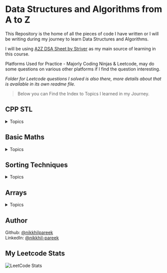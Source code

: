 # Data Structures and Algorithms from A to Z

This Repository is the home of all the pieces of code I have written or I will be writing during my journey to learn Data Structures and Algorithms. <br>

I will be using [A2Z DSA Sheet by Striver](https://takeuforward.org/strivers-a2z-dsa-course/strivers-a2z-dsa-course-sheet-2) as my main source of learning in this course.

Platforms Used for Practice - Majorly Coding Ninjas & Leetcode, may do some questions on various other platforms if I find the question interesting.

*Folder for Leetcode questions I solved is also there, more details about that is available in its own readme file.*

> Below you can Find the Index to Topics I learned in my Journey.

## CPP STL
<details>
<summary>Topics</summary>

- Pair  
- Vector  
- List  
- Deque  
- Stack  
- Queue (basic queue, Priority Queue, Minimum Heap)  
- Set (basic set, multiset, unordered_set)  
- Map (basic map, multimap, unordered_map)  

</details>

## Basic Maths
<details>
<summary>Topics</summary>

- Digit Extraction  
- Reverse a Number  
- Check Palindrome  
- Armstrong Number  
- Print All Divisors  
- Check Prime Numbers  
- GCD/HCF - best approach using Modified Euclidean Algorithm  

</details>

## Sorting Techniques
<details>
<summary>Topics</summary>

- Bubble Sort  
- Selection Sort  
- Insertion Sort  
- Merge Sort  
- Quick Sort  
- Recursive Bubble Sort  
- Recursive Insertion Sort  

> Project Idea: Sorting Visualizer using CPP only  

</details>

## Arrays
<details>
<summary>Topics</summary>

- Find Largest Element in Array (Brute Force & Optimal Solution)  
- Find Second Largest Element in Array (Brute Force, Better & Optimal Solution)  
- Check Array is Sorted or Not  
- Remove Duplicates in-place from a Sorted Array (Brute Force & Optimal Solution)  
- Left Rotate Array by One Place  
- Left Rotate Array by D Places (Brute Force & Optimal Solution)  
- Move All Zeroes to End (Brute Force & Optimal Solution)  
- Linear Search  
- Right Rotate by One Place  
- Right Rotate by D Places (Brute Force & Optimal Solution)  
- Union of two Sorted Arrays (Brute Force Solution)  
- Union of two Sorted Arrays (Optimal Solution)  
- Intersection of two Sorted Arrays (Brute Force & Optimal Solution)  
- Finding Missing Number in an Array (Brute Force, Better, Optimal 1 & Optimal 2 Solution)  
- Maximum Consecutive Ones in an Array of 0s and 1s  
- Find Number that Appears only once in an Array where all other numbers appear twice  
- Find Longest Subarray with Sum K in a Positive Only Array (Brute Force, Better & Optimal solution)  
- Find Longest Subarray with Sum K in an Array (Brute Force & Optimal solution)
- Two Sum (Brute Force, Better, Optimal Solution)
- Sort an Array of 0s, 1s and 2s **Dutch National Flag Algorithm**
- Maximum Subarray Sum (Brute Force & Optimal Solution) **Kadane's Algorithm**
- Majority Element >N/2 **Moore's Voting Algorithm**
- Count Subarrays with XOR K (Brute Force & Optimal Solution)
- Best Time to Buy & Sell Stocks
- Rearrange Elements by Alternate Sign - Equal Positive & Negatives (Brute Force & Optimal Solution)
- Rearrange Elements by Alternate Sign - Unequal Positive & Negatives
- Next Permutation (Brute Force Explanation, STL & Optimal Solution)
- Leaders in Array (Brute Force & Optimal Solution)
- Longest Consecutive Sequence (Better & Optimal Solution)

// To be Uploaded
- Number of Subarrays with Sum K (Brute Force & Optimal Solution)
- Set MAtrix Zeroes (Brute Force, Better & Optimal Solution)
- Rotate Matrix by 90 degrees (Brute Force & Optimal Solution)
- Spiral Traversal of Matrix
- Pascal's Triangle 1: Print element of Triangle by row and column number 
- Pascal's Triangle 2: Print nth row of Triangle
- Pascal's Triangle 3: Print entire Triangle
- Majority Element >n/3 (Brute Force, Better & Optimal Solution)
- Three Sum (Brute Force, Better & Optimal Solution)
- Four Sum (Brute Force, Better & Optimal Solution)
- Maximum Product Subarray (Brute Force & Optimal Solution)
- Count Inversions in Array (Brute Force & Optimal Solution)
- Reverse Pairs
- Merge Overlapping Intervals (Brute Force & Optimal Solution)
- Merge Two Sorted Array (Brute Force, Better & Optimal Solution)
- Repeating & Missing Number (Brute Force, Better, Optimal 1 using Sum & Optimal 2 using XOR)
  
</details>

## Author
Github: [@nikkhilpareek](https://www.github.com/nikkhilpareek) <br>
LinkedIn: [@nikkhil-pareek](https://www.linkedin.com/in/nikkhil-pareek/)

## My Leetcode Stats
![LeetCode Stats](https://leetcard.jacoblin.cool/Nikkhil-Pareek?theme=dark&font=Archivo)
